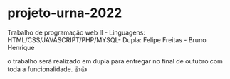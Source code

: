 # projeto-urna-2022
Trabalho de programação web II - Linguagens: HTML/CSS/JAVASCRIPT/PHP/MYSQL- Dupla: Felipe Freitas - Bruno Henrique




o trabalho será realizado em dupla para entregar no final de outubro com toda a funcionalidade.
👍👍

